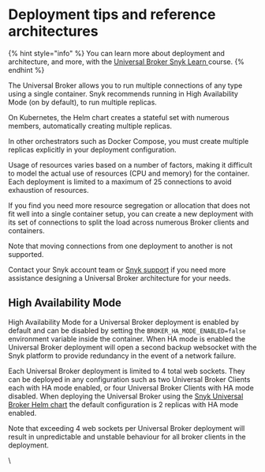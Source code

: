 # Deployment tips and reference architectures

{% hint style="info" %}
You can learn more about deployment and architecture, and more, with the [Universal Broker Snyk Learn ](https://learn.snyk.io/lesson/universal-broker/#3f799f7f-58a9-4225-53fb-9cc5b6913920)course.
{% endhint %}

The Universal Broker allows you to run multiple connections of any type using a single container. Snyk recommends running in High Availability Mode (on by default), to run multiple replicas.

On Kubernetes, the Helm chart creates a stateful set with numerous members, automatically creating multiple replicas.

In other orchestrators such as Docker Compose, you must create multiple replicas explicitly in your deployment configuration.

Usage of resources varies based on a number of factors, making it difficult to model the actual use of resources (CPU and memory) for the container. Each deployment is limited to a maximum of 25 connections to avoid exhaustion of resources.

If you find you need more resource segregation or allocation that does not fit well into a single container setup, you can create a new deployment with its set of connections to split the load across numerous Broker clients and containers.

Note that moving connections from one deployment to another is not supported.

Contact your Snyk account team or [Snyk support](https://support.snyk.io/s/) if you need more assistance designing a Universal Broker architecture for your needs.

## High Availability Mode

High Availability Mode for a Universal Broker deployment is enabled by default and can be disabled by setting the `BROKER_HA_MODE_ENABLED=false` environment variable inside the container. When HA mode is enabled the Universal Broker deployment will open a second backup websocket with the Snyk platform to provide redundancy in the event of a network failure. 

Each Universal Broker deployment is limited to 4 total web sockets. They can be deployed in any configuration such as two Universal Broker Clients each with HA mode enabled, or four Universal Broker Clients with HA mode disabled. When deploying the Universal Broker using the [Snyk Universal Broker Helm chart](https://github.com/snyk/snyk-universal-broker-helm/blob/rc/snyk-universal-broker/values.yaml#L66) the default configuration is 2 replicas with HA mode enabled.

Note that exceeding 4 web sockets per Universal Broker deployment will result in unpredictable and unstable behaviour for all broker clients in the deployment.

\
